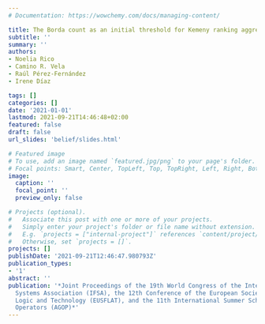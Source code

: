 ```yaml
---
# Documentation: https://wowchemy.com/docs/managing-content/

title: The Borda count as an initial threshold for Kemeny ranking aggregation
subtitle: ''
summary: ''
authors:
- Noelia Rico
- Camino R. Vela
- Raúl Pérez-Fernández
- Irene Díaz

tags: []
categories: []
date: '2021-01-01'
lastmod: 2021-09-21T14:46:48+02:00
featured: false
draft: false
url_slides: 'belief/slides.html'

# Featured image
# To use, add an image named `featured.jpg/png` to your page's folder.
# Focal points: Smart, Center, TopLeft, Top, TopRight, Left, Right, BottomLeft, Bottom, BottomRight.
image:
  caption: ''
  focal_point: ''
  preview_only: false

# Projects (optional).
#   Associate this post with one or more of your projects.
#   Simply enter your project's folder or file name without extension.
#   E.g. `projects = ["internal-project"]` references `content/project/deep-learning/index.md`.
#   Otherwise, set `projects = []`.
projects: []
publishDate: '2021-09-21T12:46:47.980793Z'
publication_types:
- '1'
abstract: ''
publication: '*Joint Proceedings of the 19th World Congress of the International Fuzzy
  Systems Association (IFSA), the 12th Conference of the European Society for Fuzzy
  Logic and Technology (EUSFLAT), and the 11th International Summer School on Aggregation
  Operators (AGOP)*'
---
```

